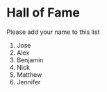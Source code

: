 # Hall of Fame
Please add your name to this list

1. Jose
2. Alex
3. Benjamin
4. Nick
5. Matthew
6. Jennifer


